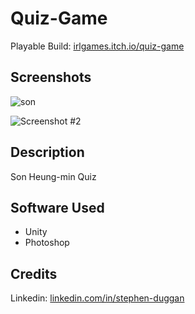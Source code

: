 # Quiz-Game

 Playable Build: [irlgames.itch.io/quiz-game](https://irlgames.itch.io/quiz-game)
 
 ## Screenshots

![son](https://user-images.githubusercontent.com/72276729/173528049-7783c75b-9add-4c8c-9b9d-6769ec204db8.png)

![Screenshot #2](https://user-images.githubusercontent.com/72276729/173528124-cbb2561f-2721-4389-b702-95d9283811de.png)

## Description

Son Heung-min Quiz

## Software Used

- Unity
- Photoshop

## Credits

 Linkedin: [linkedin.com/in/stephen-duggan	](https://linkedin.com/in/stephen-duggan)
